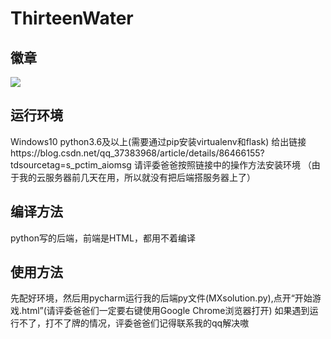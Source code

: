 # ThirteenWater
## 徽章
![](https://img.shields.io/badge/language-python-blue.svg)
## 运行环境
Windows10 python3.6及以上(需要通过pip安装virtualenv和flask)
给出链接https://blog.csdn.net/qq_37383968/article/details/86466155?tdsourcetag=s_pctim_aiomsg
请评委爸爸按照链接中的操作方法安装环境
（由于我的云服务器前几天在用，所以就没有把后端搭服务器上了）
## 编译方法
python写的后端，前端是HTML，都用不着编译
## 使用方法
先配好环境，然后用pycharm运行我的后端py文件(MXsolution.py),点开“开始游戏.html”(请评委爸爸们一定要右键使用Google Chrome浏览器打开)
如果遇到运行不了，打不了牌的情况，评委爸爸们记得联系我的qq解决嗷
